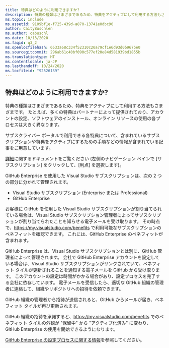 ```yaml
---
title: 特典はどのように利用できますか?
description: 特典の種類はさまざまであるため、特典をアクティブにして利用する方法もさまざまです。 たとえば、多くの特典はパートナーによって提供されており...
ms.topic: include
ms.assetid: 9109bf1e-f725-439d-a870-13741e0dbc90
author: CaityBuschlen
ms.author: cabuschl
ms.date: 10/13/2020
ms.faqid: q3_2
ms.openlocfilehash: 6533a68c334f52310c20a79cf1e6d93d0b967be0
ms.sourcegitcommit: 296ab61c40bf090c577ef20e84d581939bd1855b
ms.translationtype: HT
ms.contentlocale: ja-JP
ms.lasthandoff: 10/24/2020
ms.locfileid: "92526139"
---
```

## <a name="how-do-i-use-my-benefits"></a>特典はどのように利用できますか?

特典の種類はさまざまであるため、特典をアクティブにして利用する方法もさまざまです。 たとえば、多くの特典はパートナーによって提供されており、アカウントの設定、ソフトウェアのインストール、オンライン リソースの使用の各プロセスは大きく異なります。

サブスクライバー ポータルで利用できる各特典について、含まれているサブスクリプションや特典をアクティブにするための手順などの情報が含まれている記事をご用意しています。

[詳細](https://docs.microsoft.com/visualstudio/subscriptions/whats-new-in-subscriptions)に関するドキュメントをご覧ください (左側のナビゲーション ペインで [サブスクリプション] をクリックして、[利点] を選択します)。

GitHub Enterprise を使用した Visual Studio サブスクリプションは、次の 2 つの部分に分かれて管理されます。  
- Visual Studio サブスクリプション (Enterprise または Professional)  
- GitHub Enterprise  

お客様に GitHub を使用した Visual Studio サブスクリプションが割り当てられている場合は、Visual Studio サブスクリプション管理者によってサブスクリプションが割り当てられたことを知らせる電子メールを受け取ります。 その時点で、<https://my.visualstudio.com/benefits> で利用可能なサブスクリプションのベネフィットを確認できます。 これには、GitHub Enterprise のベネフィットが含まれます。 

GitHub Enterprise は、Visual Studio サブスクリプションとは別に、GitHub 管理者によって管理されます。 会社で GitHub Enterprise アカウントを設定している場合は、Visual Studio サブスクリプションがリンクされていて、ベネフィット タイルが更新されることを通知する電子メールを GitHub から受け取ります。 このアカウントの設定は時間がかかる場合があり、設定プロセスを完了する会社に依存しています。 電子メールを受信したら、適切な GitHub 組織の管理者に連絡して、組織やリポジトリへの招待を依頼できます。 

GitHub 組織の管理者から招待が送信されると、GitHub からメールが届き、ベネフィット タイルが再び更新されます。 

GitHub 組織の招待を承諾すると、<https://my.visualstudio.com/benefits> でのベネフィット タイルの外観が "保留中" から "アクティブ化済み" に変わり、GitHub Enterprise の使用を開始できるようになります。 

[GitHub Enterprise の設定プロセスに関する情報](https://docs.microsoft.com/visualstudio/subscriptions/access-github)を参照してください。 
